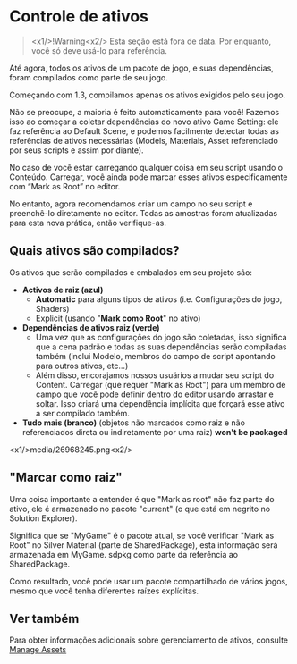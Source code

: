 # Controle de ativos

> <x1\/>!Warning<x2\/>
> Esta seção está fora de data. Por enquanto, você só deve usá-lo para referência.

Até agora, todos os ativos de um pacote de jogo, e suas dependências, foram compilados como parte de seu jogo.

Começando com 1.3, compilamos apenas os ativos exigidos pelo seu jogo.

Não se preocupe, a maioria é feito automaticamente para você! Fazemos isso ao começar a coletar dependências do novo ativo Game Setting: ele faz referência ao Default Scene, e podemos facilmente detectar todas as referências de ativos necessárias (Models, Materials, Asset referenciado por seus scripts e assim por diante).

No caso de você estar carregando qualquer coisa em seu script usando o Conteúdo. Carregar, você ainda pode marcar esses ativos especificamente com “Mark as Root” no editor.

No entanto, agora recomendamos criar um campo no seu script e preenchê-lo diretamente no editor. Todas as amostras foram atualizadas para esta nova prática, então verifique-as.

## Quais ativos são compilados?

Os ativos que serão compilados e embalados em seu projeto são:

- **Activos de raiz (azul)**
   - **Automatic** para alguns tipos de ativos (i.e. Configurações do jogo, Shaders)
   - Explicit (usando "**Mark como Root**" no ativo)
- **Dependências de ativos raiz (verde)**
   - Uma vez que as configurações do jogo são coletadas, isso significa que a cena padrão e todas as suas dependências serão compiladas também (inclui Modelo, membros do campo de script apontando para outros ativos, etc...)
   - Além disso, encorajamos nossos usuários a mudar seu script do Content. Carregar (que requer "Mark as Root") para um membro de campo que você pode definir dentro do editor usando arrastar e soltar. Isso criará uma dependência implícita que forçará esse ativo a ser compilado também.
- **Tudo mais (branco)** (objetos não marcados como raiz e não referenciados direta ou indiretamente por uma raiz) **won't be packaged**

<x1\/>media\/26968245.png<x2\/>

## "Marcar como raiz"

Uma coisa importante a entender é que "Mark as root" não faz parte do ativo, ele é armazenado no pacote "current" (o que está em negrito no Solution Explorer).

Significa que se "MyGame" é o pacote atual, se você verificar "Mark as Root" no Silver Material (parte de SharedPackage), esta informação será armazenada em MyGame. sdpkg como parte da referência ao SharedPackage.

Como resultado, você pode usar um pacote compartilhado de vários jogos, mesmo que você tenha diferentes raízes explícitas.

## Ver também

Para obter informações adicionais sobre gerenciamento de ativos, consulte [Manage Assets](../../game-studio/manage-assets.md)